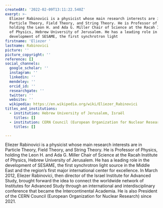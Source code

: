 ```yaml
---
createdAt: '2022-02-09T13:11:22.540Z'
exerpt: >-
  Eliezer Rabinovici is a physicist whose main research interests are in
  Particle Theory, Field Theory, and String Theory. He is Professor of Physics,
  holding the Leon H. and Ada G. Miller Chair of Science at the Racah Institute
  of Physics, Hebrew University of Jerusalem. He has a leading role in the
  development of SESAME, the first synchrotron light
firstname: 'Eliezer '
lastname: Rabinovici
picture: ''
picture_copyright: ''
reference: []
social_channels:
  google_scholar: ''
  instagram: ''
  linkedin: ''
  mendeley: ''
  orcid_id: ''
  researchgate: ''
  twitter: ''
  website: ''
  wikipedia: https://en.wikipedia.org/wiki/Eliezer_Rabinovici
titles_and_institutions:
  - institution: Hebrew University of Jerusalem, Israël
    titles: []
  - institution: CERN Council (European Organization for Nuclear Research)
    titles: []

---
```

Eliezer Rabinovici is a physicist whose main research interests are in Particle Theory, Field Theory, and String Theory. He is Professor of Physics, holding the Leon H. and Ada G. Miller Chair of Science at the Racah Institute of Physics, Hebrew University of Jerusalem. He has a leading role in the development of SESAME, the first synchrotron light source in the Middle East and the region’s first major international center for excellence. In March 2012, Eliezer Rabinovici, then director of the Israel Institute for Advanced Study, brought forward the idea to connect the worldwide network of Institutes for Advanced Study through an international and interdisciplinary conference that became the Intercontinental Academia. He is also President of the CERN Council (European Organization for Nuclear Research) since 2021.